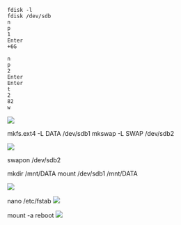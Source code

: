 ```
fdisk -l
fdisk /dev/sdb
n
p
1
Enter
+6G

n
p
2
Enter
Enter
t
2
82
w
```
![](https://drive.google.com/file/d/1nmttNaR_f-nlFU8smxsdWQiVb9NKP6SH/view?usp=drive_link)

mkfs.ext4 -L DATA /dev/sdb1
mkswap -L SWAP /dev/sdb2

![](https://drive.google.com/file/d/1rk5d7pH7tFtRX9F8QlW0T13_RT1LX3vo/view?usp=drive_link)

swapon /dev/sdb2

mkdir /mnt/DATA
mount /dev/sdb1 /mnt/DATA

![](https://drive.google.com/file/d/1q_YtTa-cOg4OcYIZkSYY-ClnNLFikxJF/view?usp=drive_link)

nano /etc/fstab
![](https://drive.google.com/file/d/1PoFoTml6pdexRGdXYAy_3niGI0Zo0JBt/view?usp=drive_link)

mount -a
reboot
![](https://drive.google.com/file/d/1ULyb8_gTYPko671wN5I9Yzk_36KkxSI_/view?usp=drive_link)

